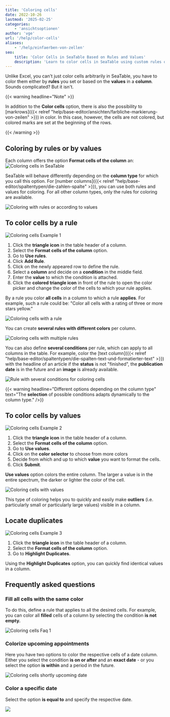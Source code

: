 ```yaml
---
title: 'Coloring cells'
date: 2022-10-26
lastmod: '2025-02-25'
categories:
    - 'ansichtsoptionen'
author: 'vge'
url: '/help/color-cells'
aliases:
    - '/help/einfaerben-von-zellen'
seo:
    title: 'Color Cells in SeaTable Based on Rules and Values'
    description: 'Learn to color cells in SeaTable using custom rules or values for easy data analysis and visual highlights. Step-by-step instructions included.'
---
```


Unlike Excel, you can't just color cells arbitrarily in SeaTable, you have to color them either by **rules** you set or based on the **values** in a **column**. Sounds complicated? But it isn't.

{{< warning  headline="Note" >}}

In addition to the **Color cells** option, there is also the possibility to [markrows]({{< relref "help/base-editor/ansichten/farbliche-markierung-von-zeilen" >}}) in color. In this case, however, the cells are not colored, but colored marks are set at the beginning of the rows.

{{< /warning >}}

## Coloring by rules or by values

Each column offers the option **Format cells of the column** an:  
![Coloring cells in SeaTable](images/color-cells.png)

SeaTable will behave differently depending on the **column type** for which you call this option. For [number columns]({{< relref "help/base-editor/spaltentypen/die-zahlen-spalte" >}}), you can use both rules and values for coloring. For all other column types, only the rules for coloring are available.

![Coloring with rules or according to values](images/color-cells-rules-values.png)

## To color cells by a rule

![Coloring cells Example 1](images/einfaerben-von-zellen-beispiel-1-1.gif)

1. Click the **triangle icon** in the table header of a column.
2. Select the **Format cells of the column** option.
3. Go to **Use rules**.
4. Click **Add Rule**.
5. Click on the newly appeared row to define the rule.
6. Select a **column** and decide on a **condition** in the middle field.
7. Enter the **value** to which the condition is attached.
8. Click the **colored triangle icon** in front of the rule to open the color picker and change the color of the cells to which your rule applies.

By a rule you color **all cells** in a column to which a rule **applies**. For example, such a rule could be: "Color all cells with a rating of three or more stars yellow."

![Coloring cells with a rule](images/Einfaerben-von-Zellen-mit-einer-Regel.png)

You can create **several rules with different colors** per column.

![Coloring cells with multiple rules](images/Einfaerben-von-Zellen-mit-mehreren-Regeln.png)

You can also define **several conditions** per rule, which can apply to all columns in the table. For example, color the [text column]({{< relref "help/base-editor/spaltentypen/die-spalten-text-und-formatierter-text" >}}) with the headline of an article if the **status** is not "finished", the **publication date** is in the future and an **image** is already available.

![Rule with several conditions for coloring cells](images/Regel-mit-mehreren-Bedingungen-fuer-die-farbliche-Zeilenmarkierung.png)

{{< warning  headline="Different options depending on the column type"  text="The **selection** of possible conditions adapts dynamically to the column type." />}}

## To color cells by values

![Coloring cells Example 2](images/einfaerben-von-zellen-beispiel-2-1.gif)

1. Click the **triangle icon** in the table header of a column.
2. Select the **Format cells of the column** option.
3. Go to **Use values**.
4. Click on the **color selector** to choose from more colors
5. Decide from which and up to which **value** you want to format the cells.
6. Click **Submit**.

**Use values** option colors the entire column. The larger a value is in the entire spectrum, the darker or lighter the color of the cell.

![Coloring cells with values](images/einfaerben-von-zellen-2.png)

This type of coloring helps you to quickly and easily make **outliers** (i.e. particularly small or particularly large values) visible in a column.

## Locate duplicates

![Coloring cells Example 3](images/einfaerben-von-zellen-beispiel-3.gif)

1. Click the **triangle icon** in the table header of a column.
2. Select the **Format cells of the column** option.
3. Go to **Highlight Duplicates**.

Using the **Highlight Duplicates** option, you can quickly find identical values in a column.

## Frequently asked questions

### Fill all cells with the same color

To do this, define a rule that applies to all the desired cells. For example, you can color all **filled** cells of a column by selecting the condition **is not empty.**

![Coloring cells Faq 1](images/einfaerben-von-zellen-6.png)

### Colorize upcoming appointments

Here you have two options to color the respective cells of a date column. Either you select the condition **is on or after** and an **exact date** - or you select the option **is within** and a period in the future.

![Coloring cells shortly upcoming date](images/einfaerben-von-zellen-7.png)

### Color a specific date

Select the option **is equal to** and specify the respective date.

![](images/einfaerben-von-zellen-8.png)
